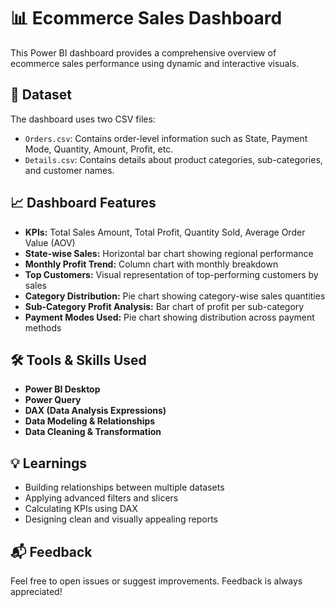 # 📊 Ecommerce Sales Dashboard

This Power BI dashboard provides a comprehensive overview of ecommerce sales performance using dynamic and interactive visuals.

## 📁 Dataset
The dashboard uses two CSV files:
- `Orders.csv`: Contains order-level information such as State, Payment Mode, Quantity, Amount, Profit, etc.
- `Details.csv`: Contains details about product categories, sub-categories, and customer names.

## 📈 Dashboard Features
- **KPIs:** Total Sales Amount, Total Profit, Quantity Sold, Average Order Value (AOV)
- **State-wise Sales:** Horizontal bar chart showing regional performance
- **Monthly Profit Trend:** Column chart with monthly breakdown
- **Top Customers:** Visual representation of top-performing customers by sales
- **Category Distribution:** Pie chart showing category-wise sales quantities
- **Sub-Category Profit Analysis:** Bar chart of profit per sub-category
- **Payment Modes Used:** Pie chart showing distribution across payment methods

## 🛠 Tools & Skills Used
- **Power BI Desktop**
- **Power Query**
- **DAX (Data Analysis Expressions)**
- **Data Modeling & Relationships**
- **Data Cleaning & Transformation**

## 💡 Learnings
- Building relationships between multiple datasets
- Applying advanced filters and slicers
- Calculating KPIs using DAX
- Designing clean and visually appealing reports

## 📬 Feedback
Feel free to open issues or suggest improvements. Feedback is always appreciated!

